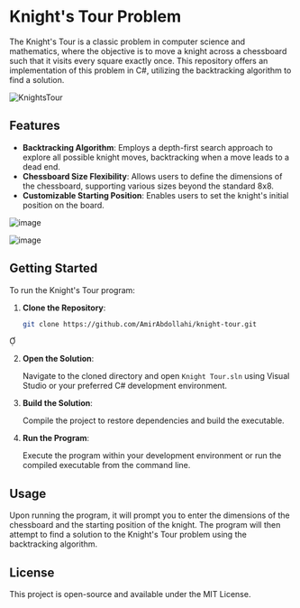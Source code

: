 # Knight's Tour Problem

The Knight's Tour is a classic problem in computer science and mathematics, where the objective is to move a knight across a chessboard such that it visits every square exactly once. This repository offers an implementation of this problem in C#, utilizing the backtracking algorithm to find a solution.

![KnightsTour](https://github.com/user-attachments/assets/e18cb86e-6b26-4587-bdca-32e81b882fb9)

## Features

- **Backtracking Algorithm**: Employs a depth-first search approach to explore all possible knight moves, backtracking when a move leads to a dead end.
- **Chessboard Size Flexibility**: Allows users to define the dimensions of the chessboard, supporting various sizes beyond the standard 8x8.
- **Customizable Starting Position**: Enables users to set the knight's initial position on the board.

![image](https://github.com/user-attachments/assets/7b7c1feb-d612-4625-8746-f70b5d2539f9)

![image](https://github.com/user-attachments/assets/94d4b22d-8415-41bf-b5cf-de76001d3ef1)

## Getting Started

To run the Knight's Tour program:

1. **Clone the Repository**:

   ```bash
   git clone https://github.com/AmirAbdollahi/knight-tour.git
   ```


2. **Open the Solution**:

   Navigate to the cloned directory and open `Knight Tour.sln` using Visual Studio or your preferred C# development environment.

3. **Build the Solution**:

   Compile the project to restore dependencies and build the executable.

4. **Run the Program**:

   Execute the program within your development environment or run the compiled executable from the command line.

## Usage

Upon running the program, it will prompt you to enter the dimensions of the chessboard and the starting position of the knight. The program will then attempt to find a solution to the Knight's Tour problem using the backtracking algorithm.

## License

This project is open-source and available under the MIT License.

